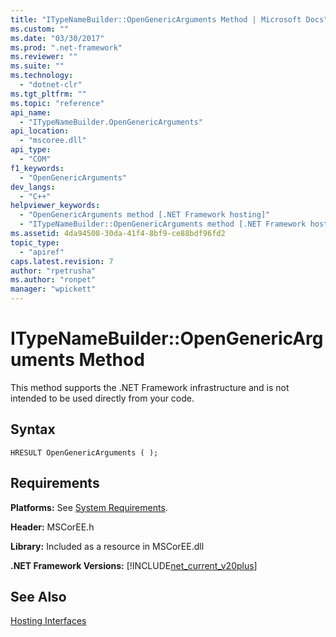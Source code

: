 ```yaml
---
title: "ITypeNameBuilder::OpenGenericArguments Method | Microsoft Docs"
ms.custom: ""
ms.date: "03/30/2017"
ms.prod: ".net-framework"
ms.reviewer: ""
ms.suite: ""
ms.technology: 
  - "dotnet-clr"
ms.tgt_pltfrm: ""
ms.topic: "reference"
api_name: 
  - "ITypeNameBuilder.OpenGenericArguments"
api_location: 
  - "mscoree.dll"
api_type: 
  - "COM"
f1_keywords: 
  - "OpenGenericArguments"
dev_langs: 
  - "C++"
helpviewer_keywords: 
  - "OpenGenericArguments method [.NET Framework hosting]"
  - "ITypeNameBuilder::OpenGenericArguments method [.NET Framework hosting]"
ms.assetid: 4da94508-30da-41f4-8bf9-ce88bdf96fd2
topic_type: 
  - "apiref"
caps.latest.revision: 7
author: "rpetrusha"
ms.author: "ronpet"
manager: "wpickett"
---
```

# ITypeNameBuilder::OpenGenericArguments Method
This method supports the .NET Framework infrastructure and is not intended to be used directly from your code.  
  
## Syntax  
  
```  
HRESULT OpenGenericArguments ( );  
```  
  
## Requirements  
 **Platforms:** See [System Requirements](../../../../docs/framework/get-started/system-requirements.md).  
  
 **Header:** MSCorEE.h  
  
 **Library:** Included as a resource in MSCorEE.dll  
  
 **.NET Framework Versions:** [!INCLUDE[net_current_v20plus](../../../../includes/net-current-v20plus-md.md)]  
  
## See Also  
 [Hosting Interfaces](../../../../docs/framework/unmanaged-api/hosting/hosting-interfaces.md)